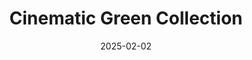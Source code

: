 ---
published: true
slug: "cinematic-green-collection"
date: "2025-02-02"
title: "Cinematic Green Collection"
etsyLink: "https://thedarkroomfactory.etsy.com/ca/listing/1842233178/10-lightroom-presets-cinematic-green"
featuredImage: ../images/cinematic-green-cover.jpg
---